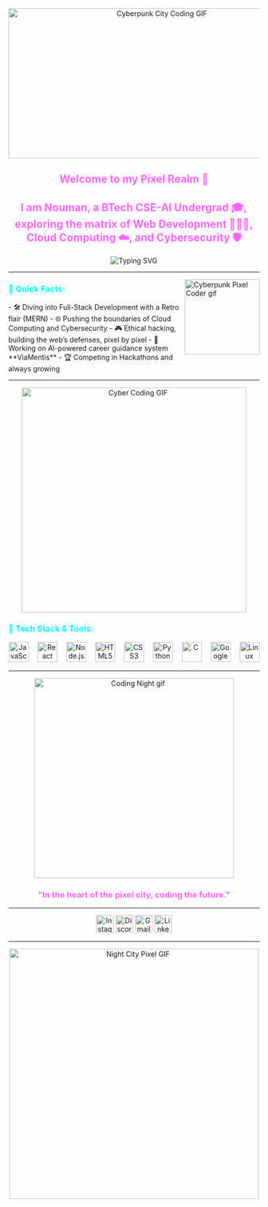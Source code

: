 <div align="center">
  <img src="https://media.giphy.com/media/v1.Y2lkPTc5MGI3NjExYjhmODgzZTg5ZDNhNGQzNzU3MjZhNzQwYjFmZTE5NTcwNGM3OTUzMyZjdD1z/M9gbBd9nbDrOTu1Mqx/giphy.gif" alt="Cyberpunk City Coding GIF" width="600" height="300"/>
</div>

<h2 align="center" style="color:#ff66ff;">Welcome to my Pixel Realm 🌌</h2>
<h2 align="center" style="color:#ff66ff;">I am Nouman, a BTech CSE-AI Undergrad 🎓, exploring the matrix of Web Development 👨🏻‍💻, Cloud Computing ☁️, and Cybersecurity 🛡️</h2>

<div align="center">
  <img src="https://readme-typing-svg.herokuapp.com?color=ff66ff&size=28&center=true&vCenter=true&lines=Building+the+Retro+Future+with+Code;Exploring+Web3+and+Blockchain;Night+Coder+in+a+Pixel+City;Cloud+and+Cybersecurity+Fanatic" alt="Typing SVG">
</div>

---

<img align="right" height="150" src="https://media.giphy.com/media/v1.Y2lkPTc5MGI3NjExYjhmMjMzMDMxN2RlZTRiZmU0MzQxNGIzNWRjYzJmMWZjYmFkNGZkZiZjdD1z/Dqj87Ac64yc8rqx8dt/giphy.gif" alt="Cyberpunk Pixel Coder gif" />

<h3 style="color:#00ffff;">🌌 Quick Facts:</h3>
- 🛠 Diving into Full-Stack Development with a Retro flair (MERN)  
- 🌐 Pushing the boundaries of Cloud Computing and Cybersecurity  
- 🎮 Ethical hacking, building the web’s defenses, pixel by pixel  
- 👾 Working on AI-powered career guidance system **ViaMentis**  
- 🏆 Competing in Hackathons and always growing

---

<div align="center">
  <img src="https://media.giphy.com/media/v1.Y2lkPTc5MGI3NjExNGNjMzdmMTZhNmJjZjY4NGQ2MTE5ZDc0MzJhNjI2OWIwYzRiNTBmOSZjdD1z/cWic2uDnGNsqQx03zJ/giphy.gif" alt="Cyber Coding GIF" width="450"/>
</div>

<h3 style="color:#00ffff;">🚀 Tech Stack & Tools:</h3>
<div align="center">
  <img src="https://cdn.jsdelivr.net/gh/devicons/devicon/icons/javascript/javascript-original.svg" height="40" alt="JavaScript" />
  <img width="10" />
  <img src="https://cdn.jsdelivr.net/gh/devicons/devicon/icons/react/react-original.svg" height="40" alt="React" />
  <img width="10" />
  <img src="https://cdn.jsdelivr.net/gh/devicons/devicon/icons/nodejs/nodejs-original.svg" height="40" alt="Node.js" />
  <img width="10" />
  <img src="https://cdn.jsdelivr.net/gh/devicons/devicon/icons/html5/html5-original.svg" height="40" alt="HTML5" />
  <img width="10" />
  <img src="https://cdn.jsdelivr.net/gh/devicons/devicon/icons/css3/css3-original.svg" height="40" alt="CSS3" />
  <img width="10" />
  <img src="https://cdn.jsdelivr.net/gh/devicons/devicon/icons/python/python-original.svg" height="40" alt="Python" />
  <img width="10" />
  <img src="https://cdn.jsdelivr.net/gh/devicons/devicon/icons/c/c-original.svg" height="40" alt="C" />
  <img width="10" />
  <img src="https://cdn.jsdelivr.net/gh/devicons/devicon/icons/googlecloud/googlecloud-original.svg" height="40" alt="Google Cloud" />
  <img width="10" />
  <img src="https://cdn.jsdelivr.net/gh/devicons/devicon/icons/linux/linux-original.svg" height="40" alt="Linux" />
</div>

---

<div align="center">
  <img src="https://media.giphy.com/media/v1.Y2lkPTc5MGI3NjExYTg1ZjUwMWFjZDQ2MmJmMGY1OTVkYTk5YmFmMmY1ZjQ4ZTIxZTViMyZjdD1z/l41JWw65TcBGjPpRK/giphy.gif" alt="Coding Night gif" width="400"/>
</div>

<h3 align="center" style="color:#ff66ff;">"In the heart of the pixel city, coding the future."</h3>

---

<div align="center">
  <a href="https://www.instagram.com/nouman_wp/"><img src="https://img.shields.io/static/v1?message=Instagram&logo=instagram&label=&color=E4405F&logoColor=white&labelColor=&style=for-the-badge" height="35" alt="Instagram" /></a>
  <a href="https://discordapp.com/users/Nouman_WP/"><img src="https://img.shields.io/static/v1?message=Discord&logo=discord&label=&color=7289DA&logoColor=white&labelColor=&style=for-the-badge" height="35" alt="Discord" /></a>
  <a href="mailto:nouman_wp@example.com"><img src="https://img.shields.io/static/v1?message=Gmail&logo=gmail&label=&color=D14836&logoColor=white&labelColor=&style=for-the-badge" height="35" alt="Gmail" /></a>
  <a href="https://www.linkedin.com/in/mujeeb-nouman-31330a282/"><img src="https://img.shields.io/static/v1?message=LinkedIn&logo=linkedin&label=&color=0077B5&logoColor=white&labelColor=&style=for-the-badge" height="35" alt="LinkedIn" /></a>
</div>

---

<div align="center">
  <img src="https://media.giphy.com/media/v1.Y2lkPTc5MGI3NjExMGJkZWEwNjcwNDBkY2NlNjkwNTY3NmZjMzdkMjdlYzcxZDJmZmY3MyZjdD1z/hpFB5icOsRXz1PyMuL/giphy.gif" alt="Night City Pixel GIF" width="500"/>
</div>
